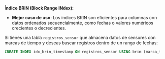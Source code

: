 **Índice BRIN (Block Range INdex)**:
   - **Mejor caso de uso**: Los índices BRIN son eficientes para columnas con datos ordenados secuencialmente, como fechas o valores numéricos crecientes o decrecientes.

   Si tienes una tabla `registros_sensor` que almacena datos de sensores con marcas de tiempo y deseas buscar registros dentro de un rango de fechas:

   ```sql
   CREATE INDEX idx_brin_timestamp ON registros_sensor USING brin (marca_tiempo);
   ```